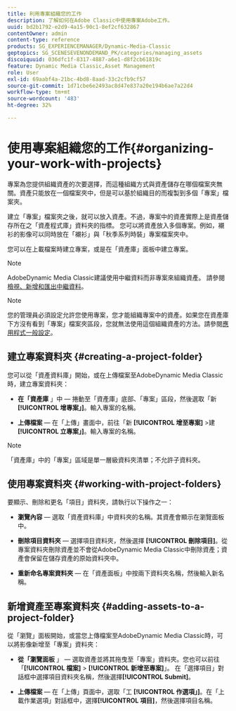 ```yaml
---
title: 利用專案組織您的工作
description: 了解如何在Adobe Classic中使用專案Adobe工作。
uuid: bd2b1792-e2d9-4a15-90c1-8ef2cf632867
contentOwner: admin
content-type: reference
products: SG_EXPERIENCEMANAGER/Dynamic-Media-Classic
geptopics: SG_SCENESEVENONDEMAND_PK/categories/managing_assets
discoiquuid: 036dfc1f-8317-4887-a6e1-d8f2cb61819c
feature: Dynamic Media Classic,Asset Management
role: User
exl-id: 69aabf4a-21bc-4bd8-8aad-33c2cfb9cf57
source-git-commit: 1d71cbe6e2493ac8d47e837a20e194b6ae7a22d4
workflow-type: tm+mt
source-wordcount: '483'
ht-degree: 32%

---
```


# 使用專案組織您的工作{#organizing-your-work-with-projects}

專案為您提供組織資產的次要選擇，而這種組織方式與資產儲存在哪個檔案夾無關。資產只能放在一個檔案夾中，但是可以基於組織目的而複製到多個「專案」檔案夾。

建立「專案」檔案夾之後，就可以放入資產。不過，專案中的資產實際上是資產儲存所在之「資產程式庫」資料夾的指標。 您可以將資產放入多個專案。例如，襯衫的影像可以同時放在「襯衫」與「秋季系列時裝」專案檔案夾中。

您可以在上載檔案時建立專案，或是在「資產庫」面板中建立專案。

>[!NOTE]
>
>AdobeDynamic Media Classic建議使用中繼資料而非專案來組織資產。 請參閱[檢視、新增和匯出中繼資料](viewing-adding-exporting-metadata.md)。

>[!NOTE]
>
>您的管理員必須設定允許您使用專案，您才能組織專案中的資產。如果您在資產庫下方沒有看到「專案」檔案夾區段，您就無法使用這個組織資產的方法。請參閱[應用程式一般設定](application-setup.md#general-settings)。

## 建立專案資料夾 {#creating-a-project-folder}

您可以從「資產資料庫」開始，或在上傳檔案至AdobeDynamic Media Classic時，建立專案資料夾：

* **在「資產庫** 」中 — 捲動至「資產庫」底部、「專案」區段，然後選取「新 **[!UICONTROL 增專案」]**。輸入專案的名稱。

* **上傳檔案**  — 在「上傳」畫面中，前往「新 **[!UICONTROL 增至專案]**  >建 **[!UICONTROL 立專案」]**。輸入專案的名稱。

>[!NOTE]
>
>「資產庫」中的「專案」區域是單一層級資料夾清單；不允許子資料夾。

## 使用專案資料夾 {#working-with-project-folders}

要顯示、刪除和更名「項目」資料夾，請執行以下操作之一：

* **瀏覽內容**  — 選取「資產資料庫」中資料夾的名稱。其資產會顯示在瀏覽面板中。

* **刪除項目資料夾**  — 選擇項目資料夾，然後選擇 **[!UICONTROL 刪除項目]**。從專案資料夾刪除資產並不會從AdobeDynamic Media Classic中刪除資產；資產會保留在儲存資產的原始資料夾中。

* **重新命名專案資料夾**  — 在「資產面板」中按兩下資料夾名稱，然後輸入新名稱。

## 新增資產至專案資料夾 {#adding-assets-to-a-project-folder}

從「瀏覽」面板開始，或當您上傳檔案至AdobeDynamic Media Classic時，可以將影像新增至「專案」資料夾：

* **從「瀏覽面板** 」 — 選取資產並將其拖曳至「專案」資料夾。您也可以前往「**[!UICONTROL 檔案]** > **[!UICONTROL 新增至專案]**」。 在「選擇項目」對話框中選擇項目資料夾名稱，然後選擇&#x200B;**[!UICONTROL Submit]**。

* **上傳檔案**  — 在「上傳」頁面中，選取「工 **[!UICONTROL 作選項」]**。在「上載作業選項」對話框中，選擇&#x200B;**[!UICONTROL 項目]**，然後選擇項目名稱。
